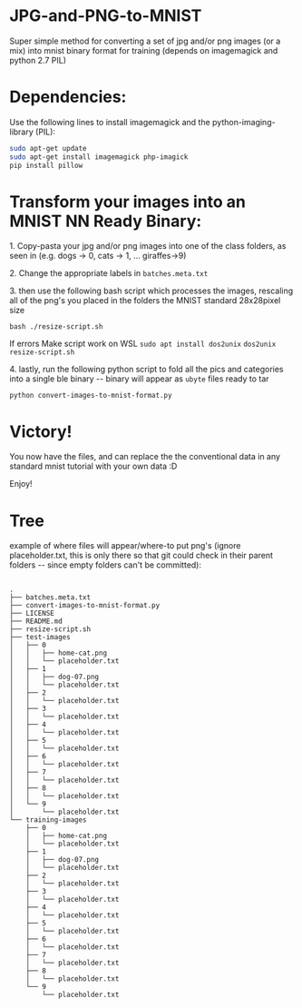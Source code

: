 # JPG-and-PNG-to-MNIST

Super simple method for converting a set of jpg and/or png images (or a mix) into mnist binary format for training (depends on imagemagick and python 2.7 PIL)

# Dependencies:

Use the following lines to install imagemagick and the python-imaging-library (PIL):

```bash
sudo apt-get update
sudo apt-get install imagemagick php-imagick
pip install pillow
```

# Transform your images into an MNIST NN Ready Binary:


1\. Copy-pasta your jpg and/or png images into one of the class folders, as seen in  (e.g. dogs -> 0, cats -> 1, ... giraffes->9)

2\. Change the appropriate labels in `batches.meta.txt`

3\. then use the following bash script which processes the images, rescaling all of the png's you placed in the folders the MNIST standard 28x28pixel size

`bash ./resize-script.sh`

If errors Make script work on WSL 
`sudo apt install dos2unix`
`dos2unix resize-script.sh`

4\. lastly, run the following python script to fold all the pics and categories into a single ble binary -- binary will appear as `ubyte` files ready to tar

`python convert-images-to-mnist-format.py`


# Victory!

You now have the files, and can replace the the conventional data in any standard mnist tutorial with your own data :D

Enjoy!

# Tree

example of where files will appear/where-to put png's (ignore placeholder.txt, this is only there so that git could check in their parent folders -- since empty folders can't be committed):
```

.
├── batches.meta.txt
├── convert-images-to-mnist-format.py
├── LICENSE
├── README.md
├── resize-script.sh
├── test-images
│   ├── 0
│   │   ├── home-cat.png
│   │   └── placeholder.txt
│   ├── 1
│   │   ├── dog-07.png
│   │   └── placeholder.txt
│   ├── 2
│   │   └── placeholder.txt
│   ├── 3
│   │   └── placeholder.txt
│   ├── 4
│   │   └── placeholder.txt
│   ├── 5
│   │   └── placeholder.txt
│   ├── 6
│   │   └── placeholder.txt
│   ├── 7
│   │   └── placeholder.txt
│   ├── 8
│   │   └── placeholder.txt
│   └── 9
│       └── placeholder.txt
└── training-images
    ├── 0
    │   ├── home-cat.png
    │   └── placeholder.txt
    ├── 1
    │   ├── dog-07.png
    │   └── placeholder.txt
    ├── 2
    │   └── placeholder.txt
    ├── 3
    │   └── placeholder.txt
    ├── 4
    │   └── placeholder.txt
    ├── 5
    │   └── placeholder.txt
    ├── 6
    │   └── placeholder.txt
    ├── 7
    │   └── placeholder.txt
    ├── 8
    │   └── placeholder.txt
    └── 9
        └── placeholder.txt
```
